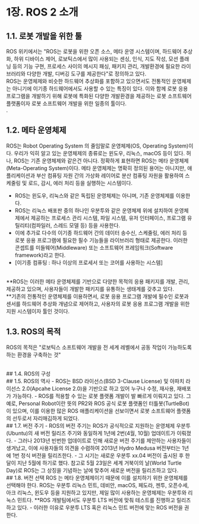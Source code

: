 # 1장. ROS 2 소개
## 1.1. 로봇 개발을 위한 툴
ROS 위키에서는 "ROS는 로봇을 위한 오픈 소스, 메타 운영 시스템이며, 하드웨어 추상화, 하위 디바이스 제어, 로보틱스에서 많이 사용되는 센싱, 인식, 지도 작성, 모션 플래닝 등의 기능 구현, 프로세스 사이의 메시지 패싱, 패키지 관리, 개발환경에 필요한 라이브러리와 다양한 개발, 디버깅 도구를 제공한다"로 정의하고 있다.
<br>
ROS는 운영체제와 비슷한 하드웨어 추상화를 포함하고 있으면서도 전통적인 운영체제는 아니기에 이기종 하드웨어에서도 사용할 수 있는 특징이 있다. 이와 함께 로봇 응용 프로그램을 개발하기 위해 로봇에 특화된 다양한 개발환경을 제공하는 로봇 소프트웨어 플랫폼이자 로봇 소프트웨어 개발을 위한 일종의 툴이다.
<br>.
## 1.2. 메타 운영체제
ROS는 Robot Operating System 의 줄임말로 운영체제(OS, Operating System)이다.
우리가 익히 알고 있는 운영체제의 종류로는 윈도우, 리눅스, macOS 등이 있다.
허나, ROS는 기존 운영체제와 같은건 아니다. 정확하게 표현하면 ROS는 메타 운영체제(Meta-Operating System)이다.
메타 운영체제는 명확히 정의된 용어는 아니지만, 애플리케이션과 부산 컴퓨팅 자원 간의 가상화 레이어로 분산 컴퓨팅 자원을 활용하여 스케줄링 및 로드, 감시, 에러 처리 등을 실행하는 시스템이다.

- ROS는 윈도우, 리눅스와 같은 독립된 운영체제는 아니며, 기존 운영체제를 이용한다.
- ROS는 리눅스 배포판 중의 하나인 우분투와 같은 운영체제 위에 설치하여 운영체제에서 제공하는 프로세스 관리 시스템, 파일 시스템, 유저 인터페이스, 프로그램 유틸리티(컴파일러, 스레드 모델 등) 등을 사용한다.
- 이에 추가로 다수의 이기종 하드웨어 간의 데이터 송수신, 스케줄링, 에러 처리 등 로봇 응용 프로그램에 필요한 필수 기능들을 라이브러리 형태로 제공한다.
  이러한 콘셉트를 미들웨어(Middleware) 또는 소프트웨어 프레임워크(Software framework)라고 한다.
- [이기종 컴퓨팅 : 하나 이상의 프로세서 또는 코어를 사용하는 시스템]
<br>
**ROS는 이러한 메타 운영체제를 기반으로 다양한 목적의 응용 패키지를 개발, 관리, 제공하고 있으며, 사용자들이 개발한 패키지를 유통하는 생태계를 갖추고 있다. <br>
**기존의 전통적인 운영체제를 이용하면서, 로봇 응용 프로그램 개발에 필수인 로봇과 센서를 하드웨어 추상화 개념으로 제어하고, 사용자의 로봇 응용 프로그램 개발을 위한 지원 시스템이자 툴인 것이다.

## 1.3. ROS의 목적
ROS의 목적은 "로보틱스 소프트웨어 개발을 전 세계 레벨에서 공동 작업이 가능하도록 하는 환경을 구축하는 것"

<br>
## 1.4. ROS의 구성

<br>
## 1.5. ROS의 역사
- ROS는 BSD 라이선스(BSD 3-Clause License) 및 아파치 라이선스 2.0(Apcahe License 2.0)을 기반으로 하고 있어 누구나 수정, 재사용, 재배포가 가능하다.
- ROS를 적용할 수 있는 로봇 플랫폼 개발이 발 빠르게 이뤄지고 있다.
  그 예로, Personal Robot이란 뜻의 PR2와 ROS 공식 로봇 플랫폼인 터틀봇(TurtleBot)이 있으며, 이를 이용한 많은 ROS 애플리케이션을 선보이면서 로봇 소프트웨어 플랫폼의 선두로서 자리매김하게 되었다.
  
<br>
## 1.7. 버전 주기
- ROS의 버전 주기는 ROS가 공식적으로 지원하는 운영체제 우분투(Ubuntu)의 새 버전 릴리즈 주기와 동일하게 1년에 2번(4월, 10월) 업데이트가 이뤄졌다.
- 그러나 2013년 빈번한 업데이트로 인해 새로운 버전 주기를 제안하는 사용자들이 생겨났고, 이에 사용자들의 의견을 수렴하여 2013년 Hydro Medusa 버전부터는 1년에 1번 정식 버전을 릴리즈한다.
- 그 시기는 새로운 우분투 xx.04 버전이 출시된 후 한달이 지난 5월에 하기로 했다. 참고로 5월 23일은 세계 거북이의 날(World Turtle Day)로 ROS는 그 상징을 기념하는 날에 맞추어 새로운 버전을 릴리즈하고 있다.


<br>
## 1.8. 버전 선택
ROS 는 메타 운영체제이기 때문에 이를 설치하기 위한 운영체제를 선택해야 한다.
ROS는 우분투 리눅스 민트, 데비안, macOS, 페도라, 젠투, 오픈수세, 아크 리눅스, 윈도우 등을 지원하고 있지만, 제일 많이 사용하는 운영체제는 우분투와 리눅스 민트다.
**ROS 개발팀에서도 우분투 LTS 버전에 맞춰 테스트를 진행하고 릴리즈 하고 있다.
- 이러한 이유로 우분투 LTS 혹은 리눅스 민트 버전에 맞는 ROS 버전을 권한다.

